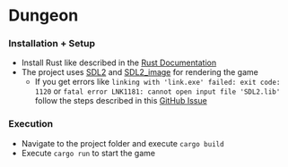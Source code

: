 # Dungeon

### Installation + Setup

- Install Rust like described in the [Rust Documentation](https://doc.rust-lang.org/book/ch01-01-installation.html)
- The project uses [SDL2](https://github.com/libsdl-org/SDL/releases) and [SDL2_image](https://github.com/libsdl-org/SDL_image/releases) for rendering the game
  - If you get errors like `linking with 'link.exe' failed: exit code: 1120` or `fatal error LNK1181: cannot open input file 'SDL2.lib'` follow the steps described in this [GitHub Issue](https://github.com/PistonDevelopers/piston-examples/issues/391)

### Execution

- Navigate to the project folder and execute `cargo build`
- Execute `cargo run` to start the game
